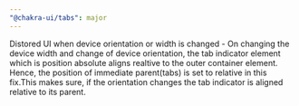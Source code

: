```yaml
---
"@chakra-ui/tabs": major
---
```


Distored UI when device orientation or width is changed - On changing the device
width and change of device orientation, the tab indicator element which is
position absolute aligns realtive to the outer container element. Hence, the
position of immediate parent(tabs) is set to relative in this fix.This makes
sure, if the orientation changes the tab indicator is aligned relative to its
parent.
